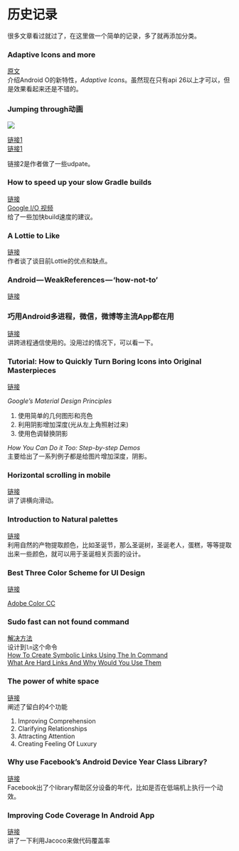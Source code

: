 # 历史记录
很多文章看过就过了，在这里做一个简单的记录，多了就再添加分类。

### Adaptive Icons and more
[原文](https://blog.stylingandroid.com/adaptive-icons/)  
介绍Android O的新特性，*Adaptive Icons*。虽然现在只有api 26以上才可以，但是效果看起来还是不错的。

### Jumping through动画
![](https://cdn.dribbble.com/users/40736/screenshots/2470871/map-pin-.gif)

[链接1](https://medium.com/google-developers/animation-jump-through-861f4f5b3de4)  
[链接1](https://medium.com/google-developers/re-animation-7869722af206)

链接2是作者做了一些udpate。

### How to speed up your slow Gradle builds
[链接](https://android.jlelse.eu/how-to-speed-up-your-slow-gradle-builds-5d9a9545f91a)  
[Google I/O 视频](https://www.youtube.com/watch?v=7ll-rkLCtyk)  
给了一些加快build速度的建议。

### A Lottie to Like
[链接](https://blog.prototypr.io/a-lottie-to-like-6670f2bed3c5)  
作者谈了谈目前Lottie的优点和缺点。

### Android — WeakReferences — ‘how-not-to’
[链接](https://android.jlelse.eu/android-weakreferences-how-not-to-5522bb325935)  


### 巧用Android多进程，微信，微博等主流App都在用
[链接](http://cjw-blog.net/2017/02/26/AIDL/?hmsr=toutiao.io&utm_medium=toutiao.io&utm_source=toutiao.io)  
讲跨进程通信使用的。没用过的情况下，可以看一下。

### Tutorial: How to Quickly Turn Boring Icons into Original Masterpieces
[链接](https://uxplanet.org/tutorial-how-to-quickly-turn-boring-icons-into-original-masterpieces-e20226c9bd25)  

*Google’s Material Design Principles*

1. 使用简单的几何图形和亮色
2. 利用阴影增加深度(光从左上角照射过来)
3. 使用色调替换阴影

*How You Can Do it Too: Step-by-step Demos*  
主要给出了一系列例子都是给图片增加深度，阴影。

### Horizontal scrolling in mobile
[链接](https://uxplanet.org/horizontal-scrolling-in-mobile-643c81901af3)  
讲了讲横向滑动。

### Introduction to Natural palettes
[链接](https://stories.uplabs.com/introduction-to-natural-palettes-9503bfeee3d5)  
利用自然的产物提取颜色，比如圣诞节，那么圣诞树，圣诞老人，蛋糕，等等提取出来一些颜色，就可以用于圣诞相关页面的设计。

### Best Three Color Scheme for UI Design
[链接](https://stories.uplabs.com/best-three-color-scheme-for-music-player-5da996d7f460)  

[Adobe Color CC](https://color.adobe.com/zh/create/color-wheel/)

### Sudo fast can not found command
[解决方法](http://blog.163.com/zhou_411424/blog/static/19736215620144553754968)  
设计到`ln`这个命令  
[How To Create Symbolic Links Using The ln Command](https://www.lifewire.com/create-symbolic-links-ln-command-4059723)  
[What Are Hard Links And Why Would You Use Them](https://www.lifewire.com/what-are-hard-links-2190041)  

### The power of white space
[链接](https://uxplanet.org/the-power-of-whitespace-a1a95e45f82b)  
阐述了留白的4个功能

1. Improving Comprehension
2. Clarifying Relationships
3. Attracting Attention
4. Creating Feeling Of Luxury

### Why use Facebook’s Android Device Year Class Library?
[链接](https://blog.mindorks.com/why-use-facebooks-android-device-year-class-library-e5f38a14a3b9)  
Facebook出了个library帮助区分设备的年代，比如是否在低端机上执行一个动效。  

### Improving Code Coverage In Android App
[链接](https://android.jlelse.eu/improving-code-coverage-in-android-app-be8783370c1a)  
讲了一下利用Jacoco来做代码覆盖率